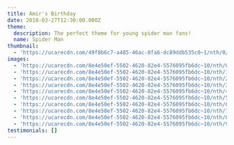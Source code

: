 ```yaml
---
title: Amir's Birthday
date: 2018-03-27T12:30:00.000Z
theme:
  description: The perfect theme for young spider man fans!
  name: Spider Man
thumbnail:
  - 'https://ucarecdn.com/49f8b6c7-a485-46ac-8fa6-dc89ddb535c0~1/nth/0/'
images:
  - 'https://ucarecdn.com/8e4e50ef-5502-4620-82e4-5576095fb6dc~10/nth/0/'
  - 'https://ucarecdn.com/8e4e50ef-5502-4620-82e4-5576095fb6dc~10/nth/1/'
  - 'https://ucarecdn.com/8e4e50ef-5502-4620-82e4-5576095fb6dc~10/nth/2/'
  - 'https://ucarecdn.com/8e4e50ef-5502-4620-82e4-5576095fb6dc~10/nth/3/'
  - 'https://ucarecdn.com/8e4e50ef-5502-4620-82e4-5576095fb6dc~10/nth/4/'
  - 'https://ucarecdn.com/8e4e50ef-5502-4620-82e4-5576095fb6dc~10/nth/5/'
  - 'https://ucarecdn.com/8e4e50ef-5502-4620-82e4-5576095fb6dc~10/nth/6/'
  - 'https://ucarecdn.com/8e4e50ef-5502-4620-82e4-5576095fb6dc~10/nth/7/'
  - 'https://ucarecdn.com/8e4e50ef-5502-4620-82e4-5576095fb6dc~10/nth/8/'
  - 'https://ucarecdn.com/8e4e50ef-5502-4620-82e4-5576095fb6dc~10/nth/9/'
testimonials: []
---
```


